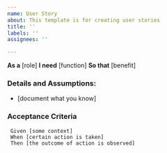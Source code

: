 ```yaml
---
name: User Story
about: This template is for creating user stories
title: ''
labels: ''
assignees: ''

---
```


**As a** [role]
**I need** [function]
**So that** [benefit]

### Details and Assumptions:
* [document what you know]

### Acceptance Criteria

```gherkin
 Given [some context]
 When [certain action is taken]
 Then [the outcome of action is observed]
 ```
